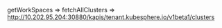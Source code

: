 



getWorkSpaces => fetchAllClusters => http://10.202.95.204:30880/kapis/tenant.kubesphere.io/v1beta1/clusters


